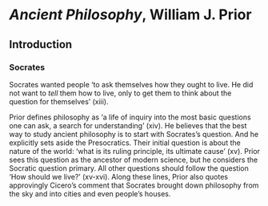 # *Ancient Philosophy*, William J. Prior

## Introduction

### Socrates

Socrates wanted people ‘to ask themselves how they ought to live. He did not want to *tell* them how to live, only to get them to think about the question for themselves’ (xiii).

Prior defines philosophy as ‘a life of inquiry into the most basic questions one can ask, a search for understanding’ (xiv). He believes that the best way to study ancient philosophy is to start with Socrates’s question. And he explicitly sets aside the Presocratics. Their initial question is about the nature of the world: ‘what is its ruling principle, its ultimate cause’ (xv). Prior sees this question as the ancestor of modern science, but he considers the Socratic question primary. All other questions should follow the question ‘How should we live?’ (xv-xvi). Along these lines, Prior also quotes approvingly Cicero’s comment that Socrates brought down philosophy from the sky and into cities and even people’s houses.
